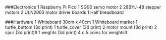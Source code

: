 ###Electronics
1 Raspberry Pi Pico
1 SG90 servo motor
2 28BYJ-48 stepper motors
2 ULN2003 motor driver boards
1 Half breadboard

###Hardware
1 Whiteboard 30cm x 40cm
1 Whiteboard marker
1 turtle_buttom (3d print)
1 turtle_cover (3d print)
2 motor mount (3d print)
2 spur (3d print)ß
1 weghts (3d print)
4 o 5 coins for weightsß

